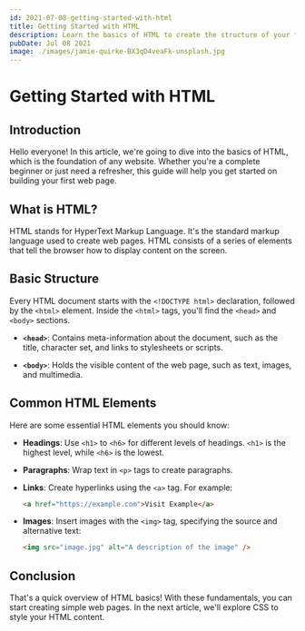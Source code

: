 ```yaml
---
id: 2021-07-08-getting-started-with-html
title: Getting Started with HTML
description: Learn the basics of HTML to create the structure of your first website.
pubDate: Jul 08 2021
image: ./images/jamie-quirke-BX3qD4veaFk-unsplash.jpg
---
```


# Getting Started with HTML

## Introduction

Hello everyone! In this article, we're going to dive into the basics of HTML, which is the foundation of any
website. Whether you're a complete beginner or just need a refresher, this guide will help you get started on
building your first web page.

## What is HTML?

HTML stands for HyperText Markup Language. It's the standard markup language used to create web pages. HTML
consists of a series of elements that tell the browser how to display content on the screen.

## Basic Structure

Every HTML document starts with the `<!DOCTYPE html>` declaration, followed by the `<html>` element. Inside the
`<html>` tags, you'll find the `<head>` and `<body>` sections.

- **`<head>`**: Contains meta-information about the document, such as the title, character set, and links to
  stylesheets or scripts.

- **`<body>`**: Holds the visible content of the web page, such as text, images, and multimedia.

## Common HTML Elements

Here are some essential HTML elements you should know:

- **Headings**: Use `<h1>` to `<h6>` for different levels of headings. `<h1>` is the highest level, while `<h6>`
  is the lowest.

- **Paragraphs**: Wrap text in `<p>` tags to create paragraphs.

- **Links**: Create hyperlinks using the `<a>` tag. For example:

  ```html
  <a href="https://example.com">Visit Example</a>
  ```

- **Images**: Insert images with the `<img>` tag, specifying the source and alternative text:

  ```html
  <img src="image.jpg" alt="A description of the image" />
  ```

## Conclusion

That's a quick overview of HTML basics! With these fundamentals, you can start creating simple web pages. In the
next article, we'll explore CSS to style your HTML content.
